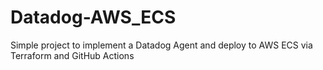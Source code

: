 # Datadog-AWS_ECS
Simple project to implement a Datadog Agent and deploy to AWS ECS via Terraform and GitHub Actions
